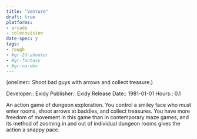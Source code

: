 ```yaml
---
title: "Venture"
draft: true
platforms:
- arcade
- colecovision
date-spec: y
tags:
- rough
- #gr-2d-shooter 
- #gr-fantasy 
- #gr-na-dev 
---
```


(oneliner:: Shoot bad guys with arrows and collect treasure.)

Developer:: Exidy 
Publisher:: Exidy
Release Date:: 1981-01-01
Hours:: 0.1

An action game of dungeon exploration. You control a smiley face who must enter rooms, shoot arrows at baddies, and collect treasures. You have more freedom of movement in this game than in contemporary maze games, and its method of zooming in and out of individual dungeon rooms gives the action a snappy pace.